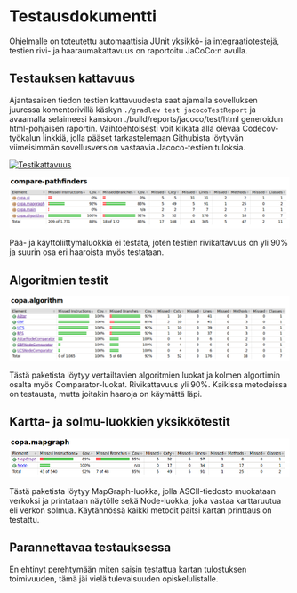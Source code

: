 # Testausdokumentti

Ohjelmalle on toteutettu automaattisia JUnit yksikkö- ja integraatiotestejä, testien rivi- ja haaraumakattavuus on raportoitu JaCoCo:n avulla.

## Testauksen kattavuus

Ajantasaisen tiedon testien kattavuudesta saat ajamalla sovelluksen juuressa komentorivillä käskyn ``./gradlew test jacocoTestReport`` ja avaamalla selaimeesi kansioon ./build/reports/jacoco/test/html generoidun html-pohjaisen raportin. Vaihtoehtoisesti voit klikata alla olevaa Codecov-työkalun linkkiä, jolla pääset tarkastelemaan Githubista löytyvän viimeisimmän sovellusversion vastaavia Jacoco-testien tuloksia.

[![Testikattavuus](https://codecov.io/gh/jsalojuuri/compare-pathfinders/branch/master/graph/badge.svg)](https://codecov.io/gh/jsalojuuri/compare-pathfinders)

![Jacocon testikattavuus-raportti](./reports/jacoco/jacoco.png)

Pää- ja käyttöliittymäluokkia ei testata, joten testien rivikattavuus on yli 90% ja suurin osa eri haaroista myös testataan.

## Algoritmien testit

![Jacocon testikattavuus-raportti, copa.algorithm](./reports/jacoco/jacoco_algorithm.png)

Tästä paketista löytyy vertailtavien algoritmien luokat ja kolmen algortimin osalta myös Comparator-luokat. Rivikattavuus yli 90%. Kaikissa metodeissa on testausta, mutta joitakin haaroja on käymättä läpi.

## Kartta- ja solmu-luokkien yksikkötestit

![Jacocon testikattavuus-raportti, copa.mapgraph](./reports/jacoco/jacoco_mapgraph.png)

Tästä paketista löytyy MapGraph-luokka, jolla ASCII-tiedosto muokataan verkoksi ja printataan näytölle sekä Node-luokka, joka vastaa karttaruutua eli verkon solmua. Käytännössä kaikki metodit paitsi kartan printtaus on testattu. 

## Parannettavaa testauksessa

En ehtinyt perehtymään miten saisin testattua kartan tulostuksen toimivuuden, tämä jäi vielä tulevaisuuden opiskelulistalle.